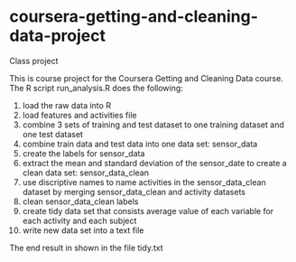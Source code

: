 # coursera-getting-and-cleaning-data-project
Class project

This is course project for the Coursera Getting and Cleaning Data course.  The R script run_analysis.R does the following: 

1. load the raw data into R
2. load features and activities file
3. combine 3 sets of training and test dataset to one training dataset and one test dataset
4. combine train data and test data into one data set: sensor_data
5. create the labels for sensor_data
6. extract the mean and standard deviation of the sensor_date to create a clean data set: sensor_data_clean
7. use discriptive names to name activities in the sensor_data_clean dataset by merging sensor_data_clean and activity datasets
8. clean sensor_data_clean labels
9. create tidy data set that consists average value of each variable for each activity and each subject
10. write new data set into a text file 

The end result in shown in the file tidy.txt
